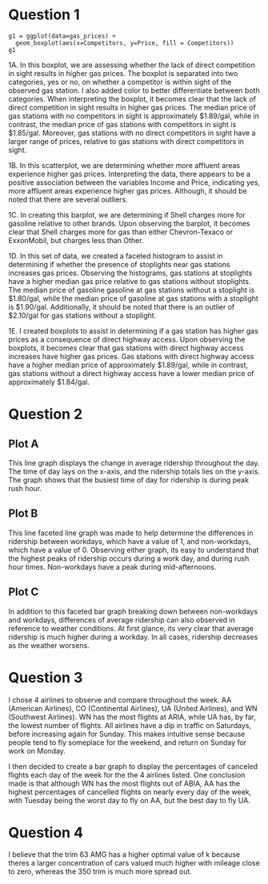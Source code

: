 # Question 1

```{r, fig.width=4, fig.asp = 0.6, fig.align='center', echo=FALSE, message=FALSE}
g1 = ggplot(data=gas_prices) +
  geom_boxplot(aes(x=Competitors, y=Price, fill = Competitors))
g1 
```


1A. In this boxplot, we are assessing whether the lack of direct competition in
sight results in higher gas prices. The boxplot is separated into two categories, yes or no, on whether a competitor is within sight of the observed gas station. I also added color to better differentiate between both categories.
When interpreting the boxplot, it becomes clear that the lack of direct
competition in sight results in higher gas prices. The median price of gas stations with no competitors in sight is approximately $1.89/gal, while in contrast, the median price of gas stations with competitors in sight is $1.85/gal. Moreover, gas stations with no direct competitors in sight have a larger range of prices, relative to gas stations with direct competitors in sight.

1B. In this scatterplot, we are determining whether more affluent areas experience higher gas prices. Interpreting the data, there appears to be a positive association between the variables Income and Price, indicating yes, more affluent areas experience higher gas prices. Although, it should be noted that there are several outliers.

1C. In creating this barplot, we are determining if Shell charges more for gasoline  relative to other brands. Upon observing the barplot, it becomes clear that Shell charges more for gas than either Chevron-Texaco or ExxonMobil, but charges less than Other.

1D.  In this set of data, we created a faceted histogram to assist in determining if whether the presence of stoplights near gas stations increases gas prices. Observing the histograms, gas stations at stoplights have a higher median gas price relative to gas stations without stoplights. The median price of gasoline gasoline at gas stations without a stoplight is $1.80/gal, while the median price of gasoline at gas stations with a stoplight is $1.90/gal. Additionally, it should be noted that there is an outlier of $2.10/gal for gas stations without a stoplight.

1E.  I created boxplots to assist in determining if a gas station has higher gas prices as a consequence of direct highway access. Upon observing the boxplots, it becomes clear that gas stations with direct highway access increases have higher gas prices. Gas stations with direct highway access have a higher median price of approximately $1.89/gal, while in contrast, gas stations without a direct highway access have a lower median price of approximately $1.84/gal.



# Question 2

## Plot A

This line graph displays the change in average ridership throughout the day. The time of day lays on the x-axis, and the ridership totals lies on the y-axis. The graph shows that the busiest time of day for ridership is during peak rush hour.

## Plot B

This line faceted line graph was made to help determine the differences in ridership between workdays, which have a value of 1, and non-workdays, which have a value of 0. Observing either graph, its easy to understand that the highest peaks of ridership occurs during a work day, and during rush hour times. Non-workdays have a peak during mid-afternoons.


## Plot C

In addition to this faceted bar graph breaking down between non-workdays and
workdays, differences of average ridership can also observed in reference to
weather conditions. At first glance, its very clear that average ridership is
much higher during a workday. In all cases, ridership decreases as the weather
worsens.


# Question 3

I chose 4 airlines to observe and compare throughout the week. AA (American
Airlines), CO (Continental Airlines), UA (United Airlines), and WN (Southwest
Airlines). WN has the most flights at ARIA, while UA has, by far, the lowest
number of flights. All airlines have a dip in traffic on Saturdays, before
increasing again for Sunday. This makes intuitive sense because people tend to
fly someplace for the weekend, and return on Sunday for work on Monday.


I then decided to create a bar graph to display the percentages of canceled
flights each day of the week for the the 4 airlines listed. One conclusion made is that although WN has the most flights out of ABIA, AA has the highest
percentages of cancelled flights on nearly every day of the week, with Tuesday
being the worst day to fly on AA, but the best day to fly UA.


# Question 4

I believe that the trim 63 AMG has a higher optimal value of k because theres
a larger concentration of cars valued much higher with mileage close to zero, whereas the 350 trim is much more spread out.
